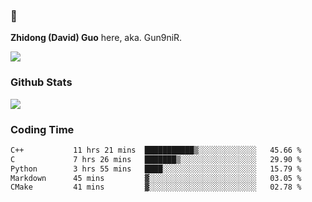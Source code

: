 ### 👋 

**Zhidong (David) Guo** here, aka. Gun9niR.

![](https://komarev.com/ghpvc/?username=Gun9niR&label=Total+Views)

### Github Stats

<img src="https://github-readme-stats.vercel.app/api?username=Gun9niR&count_private=true&show_icons=true&theme=vue-dark&hide_title=true">

### Coding Time

<!--START_SECTION:waka-->

```txt
C++           11 hrs 21 mins  ███████████▒░░░░░░░░░░░░░   45.66 %
C             7 hrs 26 mins   ███████▒░░░░░░░░░░░░░░░░░   29.90 %
Python        3 hrs 55 mins   ████░░░░░░░░░░░░░░░░░░░░░   15.79 %
Markdown      45 mins         ▓░░░░░░░░░░░░░░░░░░░░░░░░   03.05 %
CMake         41 mins         ▓░░░░░░░░░░░░░░░░░░░░░░░░   02.78 %
```

<!--END_SECTION:waka-->
